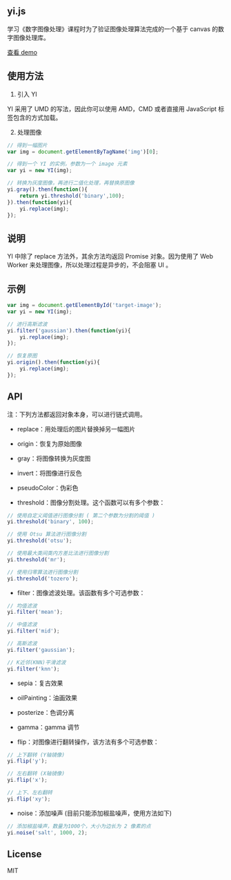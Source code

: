 ## yi.js

学习《数字图像处理》课程时为了验证图像处理算法完成的一个基于 canvas 的数字图像处理库。

[查看 demo](https://wy-ei.github.io/YI/)

## 使用方法

1. 引入 YI

YI 采用了 UMD 的写法，因此你可以使用 AMD，CMD 或者直接用 JavaScript 标签包含的方式加载。

2. 处理图像

```javascript
// 得到一幅图片
var img = document.getElementByTagName('img')[0];

// 得到一个 YI 的实例，参数为一个 image 元素
var yi = new YI(img);

// 转换为灰度图像，再进行二值化处理，再替换原图像
yi.gray().then(function(){
    return yi.threshold('binary',100);
}).then(function(yi){
    yi.replace(img);
});
```

## 说明

YI 中除了 replace 方法外，其余方法均返回 Promise 对象。因为使用了 Web Worker 来处理图像，所以处理过程是异步的，不会阻塞 UI 。

## 示例

```javascript
var img = document.getElementById('target-image');
var yi = new YI(img);

// 进行高斯滤波
yi.filter('gaussian').then(function(yi){
    yi.replace(img);
});

// 恢复原图
yi.origin().then(function(yi){
    yi.replace(img);
});
```

## API

注：下列方法都返回对象本身，可以进行链式调用。

+ replace：用处理后的图片替换掉另一幅图片

+ origin：恢复为原始图像

+ gray：将图像转换为灰度图

+ invert：将图像进行反色

+ pseudoColor：伪彩色

+ threshold：图像分割处理。这个函数可以有多个参数：

```javascript
// 使用自定义阈值进行图像分割 ( 第二个参数为分割的阈值 )
yi.threshold('binary', 100);

// 使用 Otsu 算法进行图像分割
yi.threshold('otsu');

// 使用最大类间类内方差比法进行图像分割
yi.threshold('mr');

// 使用归零算法进行图像分割
yi.threshold('tozero');
```

+ filter：图像滤波处理。该函数有多个可选参数：

```javascript
// 均值滤波
yi.filter('mean');

// 中值滤波
yi.filter('mid');

// 高斯滤波
yi.filter('gaussian');

// K近邻(KNN)平滑滤波
yi.filter('knn');
```

+ sepia：复古效果

+ oilPainting：油画效果

+ posterize：色调分离

+ gamma：gamma 调节

+ flip：对图像进行翻转操作，该方法有多个可选参数：

```javascript
// 上下翻转 (Y轴镜像)
yi.flip('y');

// 左右翻转 (X轴镜像)
yi.flip('x');

// 上下、左右翻转
yi.flip('xy');
```
+ noise：添加噪声 (目前只能添加椒盐噪声，使用方法如下)

```javascript
// 添加椒盐噪声，数量为1000个，大小为边长为 2 像素的点
yi.noise('salt', 1000, 2);
```

## License

MIT
